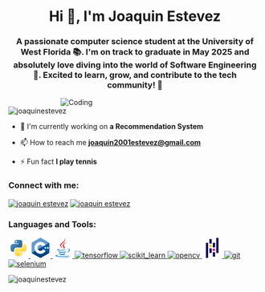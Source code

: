 
<h1 align="center">Hi 👋, I'm Joaquin Estevez</h1>
<h3 align="center">A passionate computer science student at the University of West Florida 📚. I'm on track to graduate in May 2025 and absolutely love diving into the world of Software Engineering 🤖. Excited to learn, grow, and contribute to the tech community! 🚀</h3>
<img align="right" alt="Coding" width="400" src="https://i.makeagif.com/media/7-23-2019/q3ItDm.gif">

<p align="left"> <img src="https://komarev.com/ghpvc/?username=joaquinestevez&label=Profile%20views&color=0e75b6&style=flat" alt="joaquinestevez" /> </p>

- 🔭 I'm currently working on **a Recommendation System**

- 📫 How to reach me **joaquin2001estevez@gmail.com**

- ⚡ Fun fact **I play tennis**

<h3 align="left">Connect with me:</h3>
<p align="left">
<a href="https://linkedin.com/in/joaquin estevez" target="blank"><img align="center" src="https://raw.githubusercontent.com/rahuldkjain/github-profile-readme-generator/master/src/images/icons/Social/linked-in-alt.svg" alt="joaquin estevez" height="30" width="40" /></a>
<a href="https://www.youtube.com/c/joaquin estevez" target="blank"><img align="center" src="https://raw.githubusercontent.com/rahuldkjain/github-profile-readme-generator/master/src/images/icons/Social/youtube.svg" alt="joaquin estevez" height="30" width="40" /></a>
</p>

<h3 align="left">Languages and Tools:</h3>
<p align="left"> <a href="https://www.python.org" target="_blank" rel="noreferrer"> <img src="https://raw.githubusercontent.com/devicons/devicon/master/icons/python/python-original.svg" alt="python" width="40" height="40"/> </a> <a href="https://www.w3schools.com/cpp/" target="_blank" rel="noreferrer"> <img src="https://raw.githubusercontent.com/devicons/devicon/master/icons/cplusplus/cplusplus-original.svg" alt="cplusplus" width="40" height="40"/> </a> <a href="https://www.java.com" target="_blank" rel="noreferrer"> <img src="https://raw.githubusercontent.com/devicons/devicon/master/icons/java/java-original.svg" alt="java" width="40" height="40"/> </a><a href="https://www.tensorflow.org" target="_blank" rel="noreferrer"> <img src="https://www.vectorlogo.zone/logos/tensorflow/tensorflow-icon.svg" alt="tensorflow" width="40" height="40"/> </a> <a href="https://scikit-learn.org/" target="_blank" rel="noreferrer"> <img src="https://upload.wikimedia.org/wikipedia/commons/0/05/Scikit_learn_logo_small.svg" alt="scikit_learn" width="40" height="40"/> </a><a href="https://opencv.org/" target="_blank" rel="noreferrer"> <img src="https://www.vectorlogo.zone/logos/opencv/opencv-icon.svg" alt="opencv" width="40" height="40"/> </a> <a href="https://pandas.pydata.org/" target="_blank" rel="noreferrer"> <img src="https://raw.githubusercontent.com/devicons/devicon/2ae2a900d2f041da66e950e4d48052658d850630/icons/pandas/pandas-original.svg" alt="pandas" width="40" height="40"/> </a>  <a href="https://git-scm.com/" target="_blank" rel="noreferrer"> <img src="https://www.vectorlogo.zone/logos/git-scm/git-scm-icon.svg" alt="git" width="40" height="40"/> </a> <a href="https://www.selenium.dev" target="_blank" rel="noreferrer"> <img src="https://raw.githubusercontent.com/detain/svg-logos/780f25886640cef088af994181646db2f6b1a3f8/svg/selenium-logo.svg" alt="selenium" width="40" height="40"/> </a> </p>

<p><img align="left" src="https://github-readme-stats.vercel.app/api/top-langs?username=joaquinestevez&show_icons=true&locale=en&layout=compact" alt="joaquinestevez" /></p>

